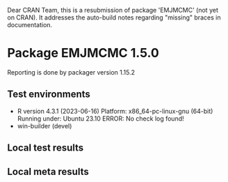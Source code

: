 Dear CRAN Team,
this is a resubmission of package 'EMJMCMC' (not yet on CRAN). It addresses the auto-build notes regarding "missing" braces in documentation.

# Package EMJMCMC 1.5.0

Reporting is done by packager version 1.15.2


## Test environments
- R version 4.3.1 (2023-06-16)
   Platform: x86_64-pc-linux-gnu (64-bit)
   Running under: Ubuntu 23.10
   ERROR: No check log found!
- win-builder (devel)

## Local test results

## Local meta results
